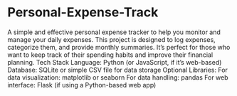 # Personal-Expense-Track
A simple and effective personal expense tracker to help you monitor and manage your daily expenses. This project is designed to log expenses, categorize them, and provide monthly summaries. It’s perfect for those who want to keep track of their spending habits and improve their financial planning.
Tech Stack
Language: Python (or JavaScript, if it’s web-based)
Database: SQLite or simple CSV file for data storage
Optional Libraries:
For data visualization: matplotlib or seaborn
For data handling: pandas
For web interface: Flask (if using a Python-based web app)
